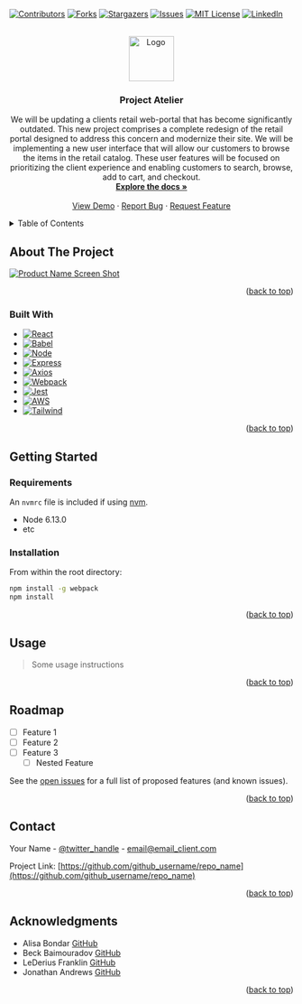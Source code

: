 <a name="readme-top"></a>

<!-- PROJECT SHIELDS -->
[![Contributors][contributors-shield]][contributors-url]
[![Forks][forks-shield]][forks-url]
[![Stargazers][stars-shield]][stars-url]
[![Issues][issues-shield]][issues-url]
[![MIT License][license-shield]][license-url]
[![LinkedIn][linkedin-shield]][linkedin-url]


<!-- PROJECT LOGO -->
<br />
<div align="center">
  <a href="https://github.com/github_username/repo_name">
    <img src="images/logo.png" alt="Logo" width="80" height="80">
  </a>

<h3 align="center">Project Atelier</h3>

  <p align="center">
    We will be updating a clients retail web-portal that has become significantly outdated. This new project comprises a complete redesign of the retail portal designed to address this concern and modernize their site. We will be implementing a new user interface that will allow our customers to browse the items in the retail catalog. These user features will be focused on prioritizing the client experience and enabling customers to search, browse, add to cart, and checkout.
    <br />
    <a href="https://github.com/TeamEvian/rfe2307-front-end-capstone"><strong>Explore the docs »</strong></a>
    <br />
    <br />
    <a href="https://github.com/github_username/repo_name">View Demo</a>
    ·
    <a href="https://github.com/github_username/repo_name/issues">Report Bug</a>
    ·
    <a href="https://github.com/github_username/repo_name/issues">Request Feature</a>
  </p>
</div>



<!-- TABLE OF CONTENTS -->
<details>
  <summary>Table of Contents</summary>
  <ol>
    <li>
      <a href="#about-the-project">About The Project</a>
      <ul>
        <li><a href="#built-with">Built With</a></li>
      </ul>
    </li>
    <li>
      <a href="#getting-started">Getting Started</a>
      <ul>
         <li><a href="#requirements">Requirements</a></li>
        <li><a href="#installation">Installation</a></li>
      </ul>
    </li>
    <li><a href="#usage">Usage</a></li>
    <li><a href="#roadmap">Roadmap</a></li>
    <li><a href="#contact">Contact</a></li>
    <li><a href="#acknowledgments">Acknowledgments</a></li>
  </ol>
</details>



<!-- ABOUT THE PROJECT -->
## About The Project

[![Product Name Screen Shot][product-screenshot]](https://example.com)


<p align="right">(<a href="#readme-top">back to top</a>)</p>



### Built With

* [![React][React.js]][React-url]
* [![Babel][Babel.js]][Babel-url]
* [![Node][Node.js]][Node-url]
* [![Express][Express.js]][Express-url]
* [![Axios][Axios.js]][Axios-url]
* [![Webpack][Webpack.js]][Webpack-url]
* [![Jest][Jest.js]][Jest-url]
* [![AWS][AWS.js]][AWS-url]
* [![Tailwind][Tailwind.js]][Tailwind-url]

<p align="right">(<a href="#readme-top">back to top</a>)</p>



<!-- GETTING STARTED -->
## Getting Started

### Requirements

An `nvmrc` file is included if using [nvm](https://github.com/creationix/nvm).

- Node 6.13.0
- etc


### Installation

From within the root directory:

```sh
npm install -g webpack
npm install
```

<p align="right">(<a href="#readme-top">back to top</a>)</p>



<!-- USAGE EXAMPLES -->
## Usage

> Some usage instructions

<p align="right">(<a href="#readme-top">back to top</a>)</p>



<!-- ROADMAP -->
## Roadmap

- [ ] Feature 1
- [ ] Feature 2
- [ ] Feature 3
    - [ ] Nested Feature

See the [open issues](https://github.com/github_username/repo_name/issues) for a full list of proposed features (and known issues).

<p align="right">(<a href="#readme-top">back to top</a>)</p>




<!-- CONTACT -->
## Contact

Your Name - [@twitter_handle](https://twitter.com/twitter_handle) - email@email_client.com

Project Link: [https://github.com/github_username/repo_name](https://github.com/github_username/repo_name)

<p align="right">(<a href="#readme-top">back to top</a>)</p>



<!-- ACKNOWLEDGMENTS -->
## Acknowledgments

* Alisa Bondar [GitHub](https://github.com/alisabondar)
* Beck Baimouradov [GitHub](https://github.com/beckbay)
* LeDerius Franklin [GitHub](https://github.com/lederius)
* Jonathan Andrews [GitHub](https://github.com/andrews-jonathanw)

<p align="right">(<a href="#readme-top">back to top</a>)</p>


<!-- MARKDOWN LINKS & IMAGES -->
<!-- https://www.markdownguide.org/basic-syntax/#reference-style-links -->
[contributors-shield]: https://img.shields.io/github/contributors/TeamEvian/rfe2307-front-end-capstone.svg?style=for-the-badge
[contributors-url]: https://github.com/TeamEvian/rfe2307-front-end-capstone/graphs/contributors
[forks-shield]: https://img.shields.io/github/forks/TeamEvian/rfe2307-front-end-capstone.svg?style=for-the-badge
[forks-url]: https://github.com/TeamEvian/rfe2307-front-end-capstone/network/members
[stars-shield]: https://img.shields.io/github/stars/TeamEvian/rfe2307-front-end-capstone.svg?style=for-the-badge
[stars-url]: https://github.com/TeamEvian/rfe2307-front-end-capstone/stargazers
[issues-shield]: https://img.shields.io/github/issues/TeamEvian/rfe2307-front-end-capstone.svg?style=for-the-badge
[issues-url]: https://github.com/TeamEvian/rfe2307-front-end-capstone/issues
[license-shield]: https://img.shields.io/github/license/github_username/repo_name.svg?style=for-the-badge
[license-url]: https://github.com/github_username/repo_name/blob/master/LICENSE.txt
[linkedin-shield]: https://img.shields.io/badge/-LinkedIn-black.svg?style=for-the-badge&logo=linkedin&colorB=555
[linkedin-url]: https://linkedin.com/in/linkedin_username
[product-screenshot]: images/screenshot.png

[React.js]: https://img.shields.io/badge/React-20232A?style=for-the-badge&logo=react&logoColor=61DAFB
[React-url]: https://reactjs.org/
[Babel.js]: https://img.shields.io/badge/Babel-F9DC3E.svg?style=for-the-badge&logo=Babel&logoColor=black
[Babel-url]: https://babeljs.io/
[Node.js]: https://img.shields.io/badge/node.js-6DA55F?style=for-the-badge&logo=node.js&logoColor=white
[Node-url]: https://nodejs.org/en
[Jest.js]: https://img.shields.io/badge/-jest-%23C21325?style=for-the-badge&logo=jest&logoColor=white
[Jest-url]: https://jestjs.io/
[Axios.js]: https://img.shields.io/badge/Axios-5A29E4.svg?style=for-the-badge&logo=Axios&logoColor=white
[Axios-url]: https://axios-http.com/docs/intro
[Express.js]: https://img.shields.io/badge/express.js-%23404d59.svg?style=for-the-badge&logo=express&logoColor=%2361DAFB
[Express-url]: https://expressjs.com/
[AWS.js]: https://img.shields.io/badge/Amazon%20AWS-232F3E.svg?style=for-the-badge&logo=Amazon-AWS&logoColor=white
[AWS-url]: https://aws.amazon.com/
[Webpack.js]: https://img.shields.io/badge/Webpack-8DD6F9.svg?style=for-the-badge&logo=Webpack&logoColor=black
[Webpack-url]: https://webpack.js.org/
[Tailwind.js]: https://img.shields.io/badge/tailwindcss-%2338B2AC.svg?style=for-the-badge&logo=tailwind-css&logoColor=white
[Tailwind-url]: https://tailwindcss.com
